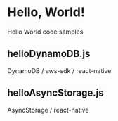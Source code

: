 # Hello, World!
Hello World code samples

## helloDynamoDB.js
DynamoDB / aws-sdk / react-native

## helloAsyncStorage.js
AsyncStorage / react-native
